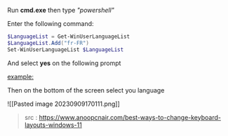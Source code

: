 
Run **cmd.exe** then type *"powershell"*

Enter the following command:
```powershell
$LanguageList = Get-WinUserLanguageList
$LanguageList.Add("fr-FR")
Set-WinUserLanguageList $LanguageList
```

And select **yes** on the following prompt

<u>example:</u>

Then on the bottom of the screen select you language

![[Pasted image 20230909170111.png]]

> src : https://www.anoopcnair.com/best-ways-to-change-keyboard-layouts-windows-11

